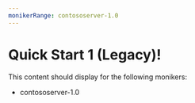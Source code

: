 ```yaml
---
monikerRange: contososerver-1.0
---
```


# Quick Start 1 (Legacy)!

This content should display for the following monikers:

* contososerver-1.0